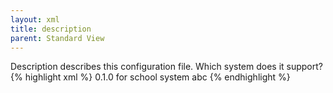 ```yaml
---
layout: xml
title: description
parent: Standard View
---
```

Description describes this configuration file. Which system does it support? 
{% highlight xml %}
<root>
    <meta>
        <version>0.1.0</version>
        <description>for school system abc</description>
    </meta>
{% endhighlight %}

